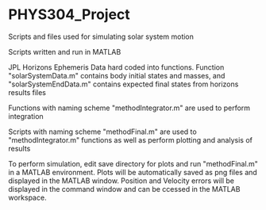 # PHYS304_Project
Scripts and files used for simulating solar system motion

Scripts written and run in MATLAB

JPL Horizons Ephemeris Data hard coded into functions. Function "solarSystemData.m" contains body initial states and masses, and "solarSystemEndData.m" contains expected final states from horizons results files

Functions with naming scheme "methodIntegrator.m" are used to perform integration

Scripts with naming scheme "methodFinal.m" are used to "methodIntegrator.m" functions as well as perform plotting and analysis of results

To perform simulation, edit save directory for plots and run "methodFinal.m" in a MATLAB environment. Plots will be automatically saved as png files and displayed in the MATLAB window. Position and Velocity errors will be displayed in the command window and can be ccessed in the MATLAB workspace.
